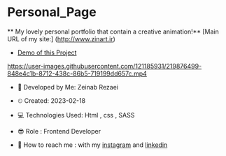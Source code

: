 # Personal_Page
** My lovely personal portfolio that contain a creative animation!**
[Main URL of my site:] (http://www.zinart.ir)

- [Demo of this Project](https://zeinab-rezaei-web.github.io/Personal_Page/)

https://user-images.githubusercontent.com/121185931/219876499-848e4c1b-8712-438c-86b5-719199dd657c.mp4


- 👩 Developed by Me: Zeinab Rezaei

- ⏲ Created: 2023-02-18

- 💻 Technologies Used: Html , css , SASS

- 😎 Role : Frontend Developer

- 🔗 How to reach me : with my [instagram](https://www.instagram.com/zeinab.rezaei.web) and [linkedin](https://www.linkedin.com/in/zeinab-rezaei-web)
